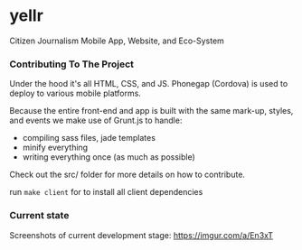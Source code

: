 yellr
=====

Citizen Journalism Mobile App, Website, and Eco-System


### Contributing To The Project

Under the hood it's all HTML, CSS, and JS. Phonegap (Cordova) is used to deploy to various mobile platforms.

Because the entire front-end and app is built with the same mark-up, styles, and events we make use of Grunt.js to handle:
- compiling sass files, jade templates
- minify everything
- writing everything once (as much as possible)

Check out the src/ folder for more details on how to contribute.

run `make client` for to install all client dependencies



### Current state

Screenshots of current development stage:
https://imgur.com/a/En3xT
